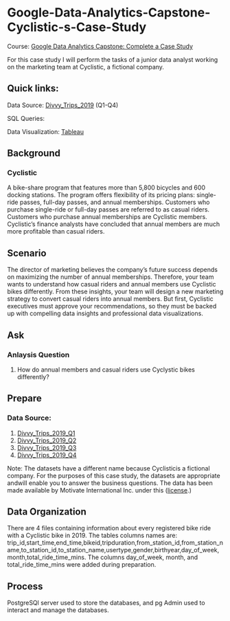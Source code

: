 # Google-Data-Analytics-Capstone-Cyclistic-s-Case-Study
Course: [Google Data Analytics Capstone: Complete a Case Study](https://www.coursera.org/learn/google-data-analytics-capstone?specialization=google-data-analytics)

For this case study I will perform the tasks of a junior data analyst working on the marketing team at Cyclistic, a fictional company. 

## Quick links:
Data Source: [Divvy_Trips_2019](https://divvy-tripdata.s3.amazonaws.com/index.html) (Q1-Q4)

SQL Queries:

Data Visualization: [Tableau](https://public.tableau.com/app/profile/justin.pena/viz/CyclisticsCaseStudy_17194634778200/Avg_BikeRideTimeBreakdown#1)

## Background
### Cyclistic
A bike-share program that features more than 5,800 bicycles and 600 docking stations. The program offers flexibility of its pricing plans: single-ride passes, full-day passes, and annual memberships.
Customers who purchase single-ride or full-day passes are referred to as casual riders. Customers who purchase annual memberships are Cyclistic members. Cyclistic’s finance analysts have concluded that annual members are much more profitable
than casual riders.

## Scenario
The director of marketing believes the company’s future success depends on maximizing the number of annual memberships. Therefore, your team wants to understand how casual riders and annual members use Cyclistic bikes differently. From these
insights, your team will design a new marketing strategy to convert casual riders into annual members. But first, Cyclistic executives must approve your recommendations, so they must be backed up with compelling data insights and professional data visualizations.

## Ask
### Anlaysis Question
1. How do annual members and casual riders use Cyclystic bikes differently?

## Prepare
### Data Source: 
1. [Divvy_Trips_2019_Q1](https://divvy-tripdata.s3.amazonaws.com/index.html)
2. [Divvy_Trips_2019_Q2](https://divvy-tripdata.s3.amazonaws.com/index.html)
3. [Divvy_Trips_2019_Q3](https://divvy-tripdata.s3.amazonaws.com/index.html)
4. [Divvy_Trips_2019_Q4](https://divvy-tripdata.s3.amazonaws.com/index.html)

Note: The datasets have a different name because Cyclisticis a fictional company. For the purposes of this case study, the datasets are appropriate andwill enable you to answer the business questions. The data has been made available by Motivate International Inc. under this ([license](https://divvybikes.com/data-license-agreement).)

## Data Organization
There are 4 files containing information about every registered bike ride with a Cyclistic bike in 2019. The tables columns names are: trip_id,start_time,end_time,bikeid,tripduration,from_station_id,from_station_name,to_station_id,to_station_name,usertype,gender,birthyear,day_of_week,month,total_ride_time_mins. The columns day_of_week, month, and total_ride_time_mins were added during preparation.

## Process
PostgreSQl server used to store the databases, and pg Admin used to interact and manage the databases.


